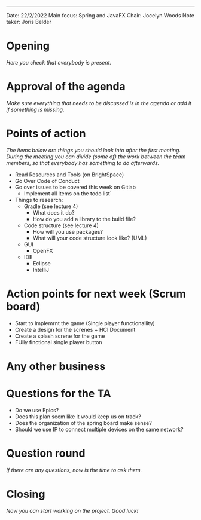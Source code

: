 

---

Date:           22/2/2022
Main focus:     Spring and JavaFX
Chair:          Jocelyn Woods
Note taker:     Joris Belder


# Opening
*Here you check that everybody is present.*

# Approval of the agenda
*Make sure everything that needs to be discussed is in the agenda or add it if something is missing.*

# Points of action
*The items below are things you should look into after the first meeting. During the meeting you can divide (some of) the work between the team members, so that everybody has something to do afterwards.*

 - Read Resources and Tools (on BrightSpace)
 - Go Over Code of Conduct
 - Go over issues to be covered this week on Gitlab
	 - Implement all items on the todo list`
 - Things to research:
    - Gradle (see lecture 4)
        - What does it do?
        - How do you add a library to the build file?
    - Code structure (see lecture 4)
        - How will you use packages?
        - What will your code structure look like? (UML)
     - GUI
        - OpenFX
     - IDE
        - Eclipse
        - IntelliJ

# Action points for next week (Scrum board)
 - Start to Implemrnt the game (Single player functionallity)
 - Create a design for the screnes + HCI Document
 - Create a splash screne for the game
 - FUlly finctional single player button

# Any other business
 

# Questions for the TA
 - Do we use Epics?
 - Does this plan seem like it would keep us on track?
 - Does the organization of the spring board make sense?
 - Should we use IP to connect multiple devices on the same network?

# Question round
*If there are any questions, now is the time to ask them.*

# Closing
*Now you can start working on the project. Good luck!*
